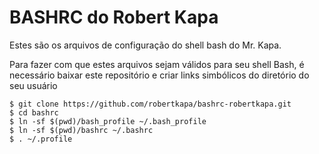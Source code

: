 # BASHRC do Robert Kapa

Estes são os arquivos de configuração do shell bash do Mr. Kapa. 

Para fazer com que estes arquivos sejam válidos para seu shell Bash, é necessário baixar este repositório e criar links simbólicos do diretório do seu usuário

```
$ git clone https://github.com/robertkapa/bashrc-robertkapa.git
$ cd bashrc
$ ln -sf $(pwd)/bash_profile ~/.bash_profile
$ ln -sf $(pwd)/bashrc ~/.bashrc
$ . ~/.profile
```

